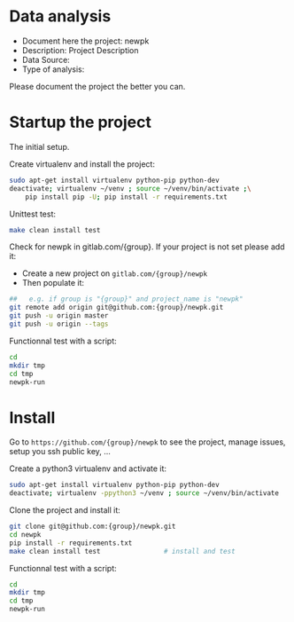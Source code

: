 # Data analysis
- Document here the project: newpk
- Description: Project Description
- Data Source:
- Type of analysis:

Please document the project the better you can.

# Startup the project

The initial setup.

Create virtualenv and install the project:
```bash
sudo apt-get install virtualenv python-pip python-dev
deactivate; virtualenv ~/venv ; source ~/venv/bin/activate ;\
    pip install pip -U; pip install -r requirements.txt
```

Unittest test:
```bash
make clean install test
```

Check for newpk in gitlab.com/{group}.
If your project is not set please add it:

- Create a new project on `gitlab.com/{group}/newpk`
- Then populate it:

```bash
##   e.g. if group is "{group}" and project_name is "newpk"
git remote add origin git@github.com:{group}/newpk.git
git push -u origin master
git push -u origin --tags
```

Functionnal test with a script:

```bash
cd
mkdir tmp
cd tmp
newpk-run
```

# Install

Go to `https://github.com/{group}/newpk` to see the project, manage issues,
setup you ssh public key, ...

Create a python3 virtualenv and activate it:

```bash
sudo apt-get install virtualenv python-pip python-dev
deactivate; virtualenv -ppython3 ~/venv ; source ~/venv/bin/activate
```

Clone the project and install it:

```bash
git clone git@github.com:{group}/newpk.git
cd newpk
pip install -r requirements.txt
make clean install test                # install and test
```
Functionnal test with a script:

```bash
cd
mkdir tmp
cd tmp
newpk-run
```

